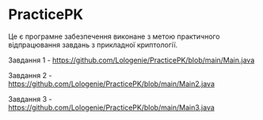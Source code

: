 # PracticePK
Це є програмне забезпечення виконане з метою практичного відпрацювання завдань з прикладної криптології.


Завдання 1 - https://github.com/Lologenie/PracticePK/blob/main/Main.java


Завдання 2 - https://github.com/Lologenie/PracticePK/blob/main/Main2.java


Завдання 3 - https://github.com/Lologenie/PracticePK/blob/main/Main3.java

